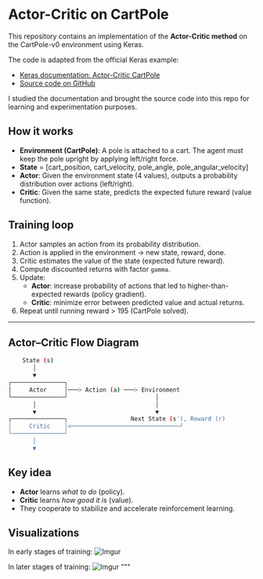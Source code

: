 # Actor-Critic on CartPole

This repository contains an implementation of the **Actor-Critic method** on the CartPole-v0 environment using Keras.  

The code is adapted from the official Keras example:  
- [Keras documentation: Actor-Critic CartPole](https://keras.io/examples/rl/actor_critic_cartpole/)  
- [Source code on GitHub](https://github.com/keras-team/keras-io/blob/master/examples/rl/actor_critic_cartpole.py)  

I studied the documentation and brought the source code into this repo for learning and experimentation purposes.

## How it works
- **Environment (CartPole)**: A pole is attached to a cart. The agent must keep the pole upright by applying left/right force.
- **State** = [cart_position, cart_velocity, pole_angle, pole_angular_velocity]
- **Actor**: Given the environment state (4 values), outputs a probability distribution over actions (left/right).
- **Critic**: Given the same state, predicts the expected future reward (value function).

## Training loop
1. Actor samples an action from its probability distribution.
2. Action is applied in the environment → new state, reward, done.
3. Critic estimates the value of the state (expected future reward).
4. Compute discounted returns with factor `gamma`.
5. Update:
   - **Actor**: increase probability of actions that led to higher-than-expected rewards (policy gradient).
   - **Critic**: minimize error between predicted value and actual returns.
6. Repeat until running reward > 195 (CartPole solved).

---

## Actor–Critic Flow Diagram

```bash
    State (s)
       │
       ▼
┌───────────────┐
│     Actor     │───> Action (a) ───> Environment
└───────────────┘                         │
       │                                  │
       ▼                                  ▼
┌───────────────┐                  Next State (s'), Reward (r)
│     Critic    │<───────────────────────────────┘
└───────────────┘
       │
       ▼
```
## Key idea
- **Actor** learns *what to do* (policy).  
- **Critic** learns *how good it is* (value).  
- They cooperate to stabilize and accelerate reinforcement learning.

## Visualizations
In early stages of training:
![Imgur](https://i.imgur.com/5gCs5kH.gif)

In later stages of training:
![Imgur](https://i.imgur.com/5ziiZUD.gif)
"""


